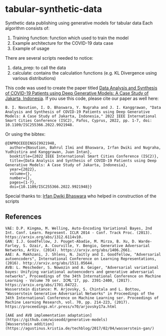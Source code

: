 # tabular-synthetic-data
 Synthetic data publishing using generative models for tabular data
 Each algorithm consists of:
 1. Training function: function which used to train the model
 2. Example architecture for the COVID-19 data case
 3. Example of usage

 There are several scripts needed to notice:
 1. data_prep: to call the data
 2. calculate: contains the calculation functions (e.g. KL Divergence using various distributions)

This code was used to create the paper titled [Data Analysis and Synthesis of COVID-19 Patients using Deep Generative Models: A Case Study of Jakarta, Indonesia](https://ieeexplore.ieee.org/document/9921948/). If you use this code, please cite our paper as well here:
```
B. I. Nasution, I. D. Bhaswara, Y. Nugraha and J. I. Kanggrawan, "Data Analysis and Synthesis of COVID-19 Patients using Deep Generative Models: A Case Study of Jakarta, Indonesia," 2022 IEEE International Smart Cities Conference (ISC2), Pafos, Cyprus, 2022, pp. 1-7, doi: 10.1109/ISC255366.2022.9921948.
```
Or using the bibtex:
```
@INPROCEEDINGS{9921948,
  author={Nasution, Bahrul Ilmi and Bhaswara, Irfan Dwiki and Nugraha, Yudhistira and Kanggrawan, Juan Intan},
  booktitle={2022 IEEE International Smart Cities Conference (ISC2)}, 
  title={Data Analysis and Synthesis of COVID-19 Patients using Deep Generative Models: A Case Study of Jakarta, Indonesia}, 
  year={2022},
  volume={},
  number={},
  pages={1-7},
  doi={10.1109/ISC255366.2022.9921948}}
```

Special thanks to: [Irfan Dwiki Bhaswara](https://github.com/bhaswara) who helped in construction of the scripts

## References
    VAE: D.P. Kingma, M. Welling, Auto-Encoding Variational Bayes, 2nd Int. Conf. Learn. Represent. ICLR 2014 - Conf. Track Proc. (2013). https://arxiv.org/abs/1312.6114v10.
    GAN: I.J. Goodfellow, J. Pouget-Abadie, M. Mirza, B. Xu, D. Warde-Farley, S. Ozair, A. Courville, Y. Bengio, Generative Adversarial Networks, ArXiv. (2014). https://arxiv.org/abs/1406.2661.
    AAE: A. Makhzani, J. Shlens, N. Jaitly and I. Goodfellow, "Adversarial autoencoders", International Conference on Learning Representations, (2016). http://arxiv.org/abs/1511.05644.
    AVB: L. Mescheder, S. Nowozin and A. Geiger, "Adversarial variational bayes: Unifying variational autoencoders and generative adversarial networks", Proceedings of the 34th International Conference on Machine Learning - Volume 70 ser. ICML'17, pp. 2391-2400, (2017). https://arxiv.org/abs/1701.04722.
    Wasserstein distance: M. Arjovsky, S. Chintala and L. Bottou, "Wasserstein Generative Adversarial Networks" in Proceedings of the 34th International Conference on Machine Learning ser. Proceedings of Machine Learning Research, vol. 70, pp. 214-223, (2017). https://proceedings.mlr.press/v70/arjovsky17a.html

    [AAE and AVB implementation adaptation](https://github.com/wiseodd/generative-models)
    [Wasserstein addition](https://agustinus.kristia.de/techblog/2017/02/04/wasserstein-gan/)
